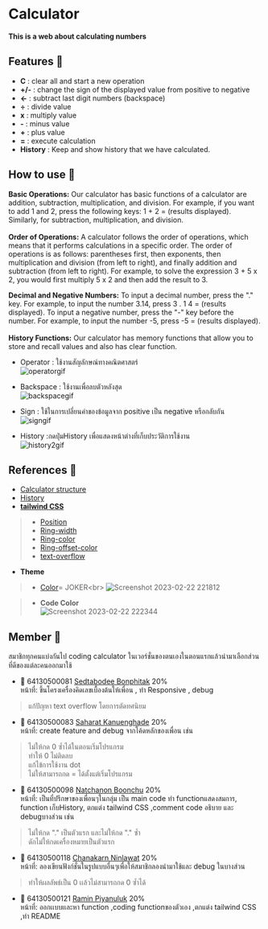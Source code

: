
# Calculator 

**This is a web about calculating numbers**

## Features :pushpin:

- **C** : clear all and start a new operation
- **+/-** : change the sign of the displayed value from positive to negative
- **←** : subtract last digit numbers (backspace)
- **÷** : divide value 
- **x** : multiply value
- **-** : minus value
- **+** : plus value
- **=** : execute calculation
- **History** : Keep and show history that we have calculated.

## How to use :pushpin:
**Basic Operations:**
Our calculator has basic functions of a calculator are addition, subtraction, multiplication, and division. For example, if you want to add 1 and 2, press the following keys: 1 + 2 = (results displayed). Similarly, for subtraction, multiplication, and division.
<br><br>
**Order of Operations:**
A calculator follows the order of operations, which means that it performs calculations in a specific order. The order of operations is as follows: parentheses first, then exponents, then multiplication and division (from left to right), and finally addition and subtraction (from left to right). For example, to solve the expression 3 + 5 x 2, you would first multiply 5 x 2 and then add the result to 3.

**Decimal and Negative Numbers:**
To input a decimal number, press the "." key. For example, to input the number 3.14, press 3 . 1 4 = (results displayed). To input a negative number, press the "-" key before the number. For example, to input the number -5, press -5 = (results displayed).
<br><br>
**History Functions:**
Our calculator has memory functions that allow you to store and recall values and also has clear function.

- Operator : ใช้งานสัญลักษณ์ทางคณิตศาสตร์<br>
![operatorgif](https://user-images.githubusercontent.com/88131673/220914456-7e3d3d6c-aac4-4f7e-8d00-7fe8dedafafc.gif)

- Backspace : ใช้งานเพื่อลบตัวหลังสุด<br>
![backspacegif](https://user-images.githubusercontent.com/88131673/220914485-a7a8839b-2c90-4751-b9cf-4d5590236ea6.gif)

- Sign : ใช้ในการเปลี่ยนค่าของข้อมูลจาก positive เป็น negative หรือกลับกัน<br>
![signgif](https://user-images.githubusercontent.com/88131673/220914522-160d8547-9478-40bf-9f19-4ee7a3ae0f51.gif)

- History :กดปุ่มHistory เพื่อแสดงหน้าต่างที่เก็บประวัติการใช้งาน<br>
![history2gif](https://user-images.githubusercontent.com/88131673/220918223-e934a040-781f-4b5b-a368-a0c145d0aee0.gif)


## References :pushpin:
- [Calculator structure](https://www.youtube.com/watch?v=m1_ih43p24s )
- [History](https://www.youtube.com/watch?v=IM1RzqlX2JA)
 - [**tailwind CSS**](https://tailwindcss.com/)
> - [Position](https://tailwindcss.com/docs/position#absolutely-positioning-elements) <br>
> - [Ring-width](https://tailwindcss.com/docs/ring-width)<br>
> - [Ring-color](https://tailwindcss.com/docs/ring-color)<br>
> - [Ring-offset-color](https://tailwindcss.com/docs/ring-offset-color)<br>
> - [text-overflow](https://tailwindcss.com/docs/text-overflow)<br>

- **Theme**
> - [Color]([https://monkeytype.com/](https://monkeytype.com/settings#group_theme))= JOKER<br>
![Screenshot 2023-02-22 221812](https://user-images.githubusercontent.com/88131673/220668253-0ae62dcf-09c1-43d3-9a31-a5e047ce9c00.png)<br>

>- **Code Color**<br>
![Screenshot 2023-02-22 222344](https://user-images.githubusercontent.com/88131673/220668523-5b414018-a0fd-48ad-9ecf-d008c7ffdea4.png)

## Member :pushpin:

สมาชิกทุกคนแบ่งกันไป coding calculator ในเวอร์ชั่นของตนเองในตอนแรกแล้วนำมาเลือกส่วนที่ดีของแต่ละคนออกมาใช้
- :construction_worker: 64130500081 [Sedtabodee Bonphitak](https://github.com/PanSedtabodee) 20%<br>
หน้าที่: ขึ้นโครงเครื่องคิดเลขเบื้องต้นให้เพื่อน , ทำ Responsive , debug
>  แก้ปัญหา text overflow โดยการตัดทศนิยม

- :construction_worker: 64130500083 [Saharat Kanuenghade](https://github.com/KenMuey) 20%<br>
หน้าที่: create feature and debug จากโค้ดหลักของเพื่อน เช่น<br>
> ไม่ให้กด 0 ซ้ำได้ในตอนเริ่มโปรแกรม<br>
> ทำให้ 0 ไม่ติดลบ<br>
> แก้ไข้การใช้งาน dot<br>
> ไม่ให้สามารถกด = ได้ตั้งแต่เริ่มโปรแกรม

- :construction_worker: 64130500098 [Natchanon Boonchu](https://github.com/NatchanonBoonchu) 20%<br>
หน้าที่: เป็นที่ปรึกษาของเพื่อนๆในกลุ่ม เป็น main code ทำ functionแสดงสมการ, function เก็บHistory, ตกแต่ง tailwind CSS ,comment code อธิบาย และ debugบางส่วน เช่น 
> ไม่ให้กด "." เป็นตัวแรก และไม่ให้กด "." ซ้ำ <br>
> ดักไม่ให้กดเครื่องหมายเป็นตัวแรก

- :construction_worker: 64130500118 [Chanakarn Ninlawat](https://github.com/Saiparnn) 20%<br>
หน้าที่: ลองเขียนฟังก์ชั่นในรูปแบบอื่นๆเพื่อให้สมาชิกลองนำมาใช้และ debug ในบางส่วน <br>
> ทำให้ผลลัพธ์เป็น 0 เเล้วไม่สามารถกด 0 ซ้ำได้

- :construction_worker: 64130500121 [Ramin Piyanuluk](https://github.com/Tiger4846) 20%<br>
หน้าที่: ออกเเบบเเละหา function ,coding functionของตัวเอง ,ตกแต่ง tailwind CSS ,ทำ README
